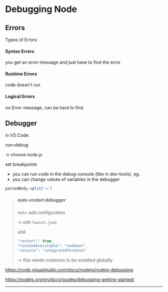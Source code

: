 # Debugging Node

## Errors

Types of Errors

#### Syntax Errors

you get an error message and just have to find the error

#### Runtime Errors

code doesn't run

#### Logical Errors

no Error message, can be hard to find

## Debugger

in VS Code:

run>debug

-> choose node.js

set breakpoints



- you can run code in the debug-console (like in dev-tools), eg.
- you can change values of variables in the debugger

```js
parsedBody.split('=')
```

> ##### auto-restart debugger
>
> run> add configuration
>
> -> edit `launch.json`
>
> add
>
> ```js
> "restart": true,
> "runtimeExecutable": "nodemon",
> "console": "integratedTerminal"
> ```
>
> -> this needs nodemon to be installed globally



https://code.visualstudio.com/docs/nodejs/nodejs-debugging

https://nodejs.org/en/docs/guides/debugging-getting-started/

------

# 